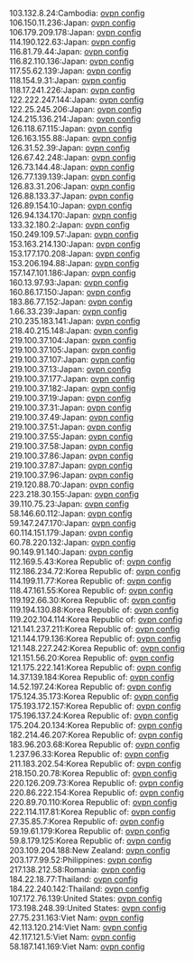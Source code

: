 103.132.8.24:Cambodia: [ovpn config](vpn/103_132_8_24.ovpn)  
106.150.11.236:Japan: [ovpn config](vpn/106_150_11_236.ovpn)  
106.179.209.178:Japan: [ovpn config](vpn/106_179_209_178.ovpn)  
114.190.122.63:Japan: [ovpn config](vpn/114_190_122_63.ovpn)  
116.81.79.44:Japan: [ovpn config](vpn/116_81_79_44.ovpn)  
116.82.110.136:Japan: [ovpn config](vpn/116_82_110_136.ovpn)  
117.55.62.139:Japan: [ovpn config](vpn/117_55_62_139.ovpn)  
118.154.9.31:Japan: [ovpn config](vpn/118_154_9_31.ovpn)  
118.17.241.226:Japan: [ovpn config](vpn/118_17_241_226.ovpn)  
122.222.247.144:Japan: [ovpn config](vpn/122_222_247_144.ovpn)  
122.25.245.206:Japan: [ovpn config](vpn/122_25_245_206.ovpn)  
124.215.136.214:Japan: [ovpn config](vpn/124_215_136_214.ovpn)  
126.118.67.115:Japan: [ovpn config](vpn/126_118_67_115.ovpn)  
126.163.155.88:Japan: [ovpn config](vpn/126_163_155_88.ovpn)  
126.31.52.39:Japan: [ovpn config](vpn/126_31_52_39.ovpn)  
126.67.42.248:Japan: [ovpn config](vpn/126_67_42_248.ovpn)  
126.73.144.48:Japan: [ovpn config](vpn/126_73_144_48.ovpn)  
126.77.139.139:Japan: [ovpn config](vpn/126_77_139_139.ovpn)  
126.83.31.206:Japan: [ovpn config](vpn/126_83_31_206.ovpn)  
126.88.133.37:Japan: [ovpn config](vpn/126_88_133_37.ovpn)  
126.89.154.10:Japan: [ovpn config](vpn/126_89_154_10.ovpn)  
126.94.134.170:Japan: [ovpn config](vpn/126_94_134_170.ovpn)  
133.32.180.2:Japan: [ovpn config](vpn/133_32_180_2.ovpn)  
150.249.109.57:Japan: [ovpn config](vpn/150_249_109_57.ovpn)  
153.163.214.130:Japan: [ovpn config](vpn/153_163_214_130.ovpn)  
153.177.170.208:Japan: [ovpn config](vpn/153_177_170_208.ovpn)  
153.206.194.88:Japan: [ovpn config](vpn/153_206_194_88.ovpn)  
157.147.101.186:Japan: [ovpn config](vpn/157_147_101_186.ovpn)  
160.13.97.93:Japan: [ovpn config](vpn/160_13_97_93.ovpn)  
160.86.17.150:Japan: [ovpn config](vpn/160_86_17_150.ovpn)  
183.86.77.152:Japan: [ovpn config](vpn/183_86_77_152.ovpn)  
1.66.33.239:Japan: [ovpn config](vpn/1_66_33_239.ovpn)  
210.235.183.141:Japan: [ovpn config](vpn/210_235_183_141.ovpn)  
218.40.215.148:Japan: [ovpn config](vpn/218_40_215_148.ovpn)  
219.100.37.104:Japan: [ovpn config](vpn/219_100_37_104.ovpn)  
219.100.37.105:Japan: [ovpn config](vpn/219_100_37_105.ovpn)  
219.100.37.107:Japan: [ovpn config](vpn/219_100_37_107.ovpn)  
219.100.37.13:Japan: [ovpn config](vpn/219_100_37_13.ovpn)  
219.100.37.177:Japan: [ovpn config](vpn/219_100_37_177.ovpn)  
219.100.37.182:Japan: [ovpn config](vpn/219_100_37_182.ovpn)  
219.100.37.19:Japan: [ovpn config](vpn/219_100_37_19.ovpn)  
219.100.37.31:Japan: [ovpn config](vpn/219_100_37_31.ovpn)  
219.100.37.49:Japan: [ovpn config](vpn/219_100_37_49.ovpn)  
219.100.37.51:Japan: [ovpn config](vpn/219_100_37_51.ovpn)  
219.100.37.55:Japan: [ovpn config](vpn/219_100_37_55.ovpn)  
219.100.37.58:Japan: [ovpn config](vpn/219_100_37_58.ovpn)  
219.100.37.86:Japan: [ovpn config](vpn/219_100_37_86.ovpn)  
219.100.37.87:Japan: [ovpn config](vpn/219_100_37_87.ovpn)  
219.100.37.96:Japan: [ovpn config](vpn/219_100_37_96.ovpn)  
219.120.88.70:Japan: [ovpn config](vpn/219_120_88_70.ovpn)  
223.218.30.155:Japan: [ovpn config](vpn/223_218_30_155.ovpn)  
39.110.75.23:Japan: [ovpn config](vpn/39_110_75_23.ovpn)  
58.146.60.112:Japan: [ovpn config](vpn/58_146_60_112.ovpn)  
59.147.247.170:Japan: [ovpn config](vpn/59_147_247_170.ovpn)  
60.114.151.179:Japan: [ovpn config](vpn/60_114_151_179.ovpn)  
60.78.220.132:Japan: [ovpn config](vpn/60_78_220_132.ovpn)  
90.149.91.140:Japan: [ovpn config](vpn/90_149_91_140.ovpn)  
112.169.5.43:Korea Republic of: [ovpn config](vpn/112_169_5_43.ovpn)  
112.186.234.72:Korea Republic of: [ovpn config](vpn/112_186_234_72.ovpn)  
114.199.11.77:Korea Republic of: [ovpn config](vpn/114_199_11_77.ovpn)  
118.47.161.55:Korea Republic of: [ovpn config](vpn/118_47_161_55.ovpn)  
119.192.66.30:Korea Republic of: [ovpn config](vpn/119_192_66_30.ovpn)  
119.194.130.88:Korea Republic of: [ovpn config](vpn/119_194_130_88.ovpn)  
119.202.104.114:Korea Republic of: [ovpn config](vpn/119_202_104_114.ovpn)  
121.141.237.211:Korea Republic of: [ovpn config](vpn/121_141_237_211.ovpn)  
121.144.179.136:Korea Republic of: [ovpn config](vpn/121_144_179_136.ovpn)  
121.148.227.242:Korea Republic of: [ovpn config](vpn/121_148_227_242.ovpn)  
121.151.56.20:Korea Republic of: [ovpn config](vpn/121_151_56_20.ovpn)  
121.175.222.141:Korea Republic of: [ovpn config](vpn/121_175_222_141.ovpn)  
14.37.139.184:Korea Republic of: [ovpn config](vpn/14_37_139_184.ovpn)  
14.52.197.24:Korea Republic of: [ovpn config](vpn/14_52_197_24.ovpn)  
175.124.35.173:Korea Republic of: [ovpn config](vpn/175_124_35_173.ovpn)  
175.193.172.157:Korea Republic of: [ovpn config](vpn/175_193_172_157.ovpn)  
175.196.137.24:Korea Republic of: [ovpn config](vpn/175_196_137_24.ovpn)  
175.204.20.134:Korea Republic of: [ovpn config](vpn/175_204_20_134.ovpn)  
182.214.46.207:Korea Republic of: [ovpn config](vpn/182_214_46_207.ovpn)  
183.96.203.68:Korea Republic of: [ovpn config](vpn/183_96_203_68.ovpn)  
1.237.96.33:Korea Republic of: [ovpn config](vpn/1_237_96_33.ovpn)  
211.183.202.54:Korea Republic of: [ovpn config](vpn/211_183_202_54.ovpn)  
218.150.20.78:Korea Republic of: [ovpn config](vpn/218_150_20_78.ovpn)  
220.126.209.73:Korea Republic of: [ovpn config](vpn/220_126_209_73.ovpn)  
220.86.222.154:Korea Republic of: [ovpn config](vpn/220_86_222_154.ovpn)  
220.89.70.110:Korea Republic of: [ovpn config](vpn/220_89_70_110.ovpn)  
222.114.117.81:Korea Republic of: [ovpn config](vpn/222_114_117_81.ovpn)  
27.35.85.7:Korea Republic of: [ovpn config](vpn/27_35_85_7.ovpn)  
59.19.61.179:Korea Republic of: [ovpn config](vpn/59_19_61_179.ovpn)  
59.8.179.125:Korea Republic of: [ovpn config](vpn/59_8_179_125.ovpn)  
203.109.204.188:New Zealand: [ovpn config](vpn/203_109_204_188.ovpn)  
203.177.99.52:Philippines: [ovpn config](vpn/203_177_99_52.ovpn)  
217.138.212.58:Romania: [ovpn config](vpn/217_138_212_58.ovpn)  
184.22.18.77:Thailand: [ovpn config](vpn/184_22_18_77.ovpn)  
184.22.240.142:Thailand: [ovpn config](vpn/184_22_240_142.ovpn)  
107.172.76.139:United States: [ovpn config](vpn/107_172_76_139.ovpn)  
173.198.248.39:United States: [ovpn config](vpn/173_198_248_39.ovpn)  
27.75.231.163:Viet Nam: [ovpn config](vpn/27_75_231_163.ovpn)  
42.113.120.214:Viet Nam: [ovpn config](vpn/42_113_120_214.ovpn)  
42.117.121.5:Viet Nam: [ovpn config](vpn/42_117_121_5.ovpn)  
58.187.141.169:Viet Nam: [ovpn config](vpn/58_187_141_169.ovpn)  
